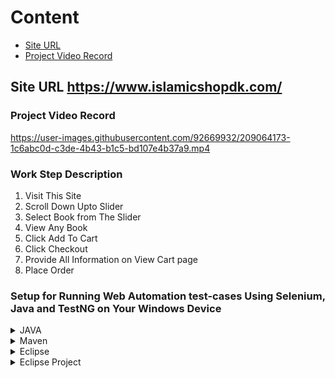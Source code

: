  # Content

- [Site URL](https://github.com/musthafiz/Selenium-Web-Automation-Module-Basis-Testing-Islamicshopdk.com#site-url-httpswwwislamicshopdkcom)  
- [Project Video Record](https://github.com/musthafiz/Selenium-Web-Automation-Module-Basis-Testing-Islamicshopdk.com#project-video-record)  
  
     
## Site URL https://www.islamicshopdk.com/
### Project Video Record
https://user-images.githubusercontent.com/92669932/209064173-1c6abc0d-c3de-4b43-b1c5-bd107e4b37a9.mp4    
### Work Step Description   
1. Visit This Site   
2. Scroll Down Upto Slider    
3. Select Book from The Slider   
4. View Any Book   
5. Click Add To Cart  
6. Click Checkout   
7. Provide All Information on View Cart page  
8. Place Order  

### Setup for Running Web Automation test-cases Using Selenium, Java and TestNG on Your Windows Device
<details>
  <summary> JAVA</summary>
  
  ### Java JDK Download, install, set JAVA_HOME and path in environment’s system variable.  

- [ ]  Download and install Java JDK any version you want from java 8 or above    
   https://www.oracle.com/java/technologies/downloads/     

- [ ]  Open Environment Variables and click on the new System variable → set     
  Variable name: JAVA_HOME   
  Variable value: Your Java SDK Location   
  ![image](https://user-images.githubusercontent.com/92669932/209069219-6db58804-46a7-405f-9627-6b2717386ca6.png)   

- [ ]  Select Path system variables then click on Edit → click on new and write   
  ``` 
  %JAVA_HOME%\bin    
  ``` 
  ![55](https://user-images.githubusercontent.com/92669932/209087100-dc37b232-3568-41bb-ba4b-9159a0ad9f0b.jpg)   
  ![88](https://user-images.githubusercontent.com/92669932/209086622-81226fe9-4efa-43c6-b73a-bd9277347646.jpg)    
- [ ]  Test successful Java setup → Open CMD and write     
  ``` 
  java -version  
  ``` 

</details>

<details>
  <summary>Maven</summary>
  
  ### Maven zip file Download, extract set  MAVEN_HOME and path in environment’s system variable.   
  - [ ]  Download and extract the Maven Binary zip file inside your Java folder(optional) → to keep everything organized    
    https://maven.apache.org/download.cgi   

    ```diff
    ! Keep apach-maven Folder in => C:\Program Files\Java
    ```
   
    ![image](https://user-images.githubusercontent.com/92669932/209069763-b2952b3c-3af1-4d64-9874-11846d8d01c0.png)     
 - [ ]  Open Environment Variables and click new System variable → set    
   Variable name: MAVEN_HOME    
   Variable value: Your Maven directory     
   ![image](https://user-images.githubusercontent.com/92669932/209069897-99f65bc9-e0ff-46d3-854b-2cd8541e8751.png)     
   - [ ]  Select Path system variables then click on Edit → click new and write  
   ```   
   %MAVEN_HOME%\bin  
   ```    
- [ ]  Test successful Maven setup → Open CMD and write    
   ```    
   mvn -version  
   ```   
</details>   

<details>
  <summary>Eclipse</summary>
  
  ### Eclipse or any other IDE download and install.      
  - [ ]  Download and install Eclipse IDE     
    https://www.eclipse.org/downloads/        
  - [ ]  TestNG - Install TestNG Plug-in on your eclipse IDE          
    Help → Eclipse Marketplace     
    ![image](https://user-images.githubusercontent.com/92669932/209094958-e36414ae-da55-4b11-8973-f27b9392c8ed.png)    
    Now Search for TestNG and Click on Install → It will ask for your permission → So give the permission by clicking       
    allow/yes/agree and so on     
    ![image](https://user-images.githubusercontent.com/92669932/209095204-15cfc161-20e9-4092-a34c-c5635c03343d.png)
  - [ ]  (Optional) Add multiple Java JDK in your Eclipse {if you want}       
    Install your Java JDK version in any location. [for an organized way keep it inside java folder]    
    ![image](https://user-images.githubusercontent.com/92669932/209095508-e996bf13-a3fe-4710-b20a-11bd41e691fa.png)     
    Open Eclipse → Window → Preferences → Java → Installed JREs → Add → Standard VM → Next → JRE home - Directory → select  
    your new JDK home Folder → Finish → Apply    
    ![image](https://user-images.githubusercontent.com/92669932/209095588-8bfa1870-4bed-4f2f-9b8b-201be62c1512.png)    
  - [ ]  Bonus tips for fewer keystrokes when you are waiting for program code    
    ![image](https://user-images.githubusercontent.com/92669932/209095725-b5325b6e-9c95-4a51-9f80-719d9c89a5e3.png)      
</details>   




<details>
  <summary>Eclipse Project</summary>
  
  ### Eclipse Project → Create | pom.xml | Edit Script |  run a script. 
  1. Create a maven project     
  It is a simple 5 steps process - it may take a maximum of 1 min to complete
     - Step 1: Click on the new Project option   
       ![image](https://user-images.githubusercontent.com/92669932/209099370-1229680c-17a2-4b7c-999e-64ddc292a4e8.png)    
     - Step 2: Select project type as a Maven Project and click next             
       ![image](https://user-images.githubusercontent.com/92669932/209099473-d2490445-8868-40b9-9fdd-432da976d30a.png)   
     - Step 3: Select your Project local repository - where you wanna save it     
       ![image](https://user-images.githubusercontent.com/92669932/209099604-4e0d6bff-d561-46c5-9266-515ad3e6911d.png)     
     - Step 4: Select Maven Archetype as a quickstart version 1.1 and click next      
       ![image](https://user-images.githubusercontent.com/92669932/209099710-c8b8a5b6-5d6f-4b13-b947-945117ea2f57.png)    
     - Step 5: Give your new Project a Name click finish —-Done!     
       ![image](https://user-images.githubusercontent.com/92669932/209099808-fd43374b-4e02-4db0-9ede-fa2b47918806.png)    
       
       
   2. Edit pom.xml     
   ```xml
   <project xmlns="http://maven.apache.org/POM/4.0.0"
	xmlns:xsi="http://www.w3.org/2001/XMLSchema-instance"
	xsi:schemaLocation="http://maven.apache.org/POM/4.0.0 http://maven.apache.org/xsd/maven-4.0.0.xsd">
	<modelVersion>4.0.0</modelVersion>

	<groupId>arfoysal.com</groupId>
	<artifactId>webautomation</artifactId>
	<version>0.0.1-SNAPSHOT</version>
	<packaging>jar</packaging>

	<name>webautomation</name>
	<url>http://maven.apache.org</url>

	<properties>
		<project.build.sourceEncoding>UTF-8</project.build.sourceEncoding>
	</properties>

	<dependencies>
		<!-- https://mvnrepository.com/artifact/org.testng/testng -->
		<dependency>
			<groupId>org.testng</groupId>
			<artifactId>testng</artifactId>
			<version>7.5</version>
			<!--<scope>test</scope> -->
		</dependency>
		<!-- https://mvnrepository.com/artifact/org.seleniumhq.selenium/selenium-java -->
		<dependency>
			<groupId>org.seleniumhq.selenium</groupId>
			<artifactId>selenium-java</artifactId>
			<version>4.1.1</version>
		</dependency>
		<dependency>
			<groupId>io.github.bonigarcia</groupId>
			<artifactId>webdrivermanager</artifactId>
			<version>5.0.3</version>
		</dependency>
	</dependencies>
</project>
```
      
   3. Edit test script     
   ```java   
   package webTest;

import org.openqa.selenium.WebDriver;
import org.openqa.selenium.chrome.ChromeDriver;
import org.testng.annotations.Test;

import io.github.bonigarcia.wdm.WebDriverManager;

public class MyTest {
 // TestNG annotation to run our script through TestNG
	@Test
	public void muFirstTest() throws InterruptedException {
		WebDriverManager.chromedriver().setup();
		// create a chromeDriver object named driver.
		WebDriver driver = new ChromeDriver();

		// go to google web page
		driver.get("https://www.google.com");
		// Maximize the browser window
		driver.manage().window().maximize();

		// wait for 5 seconds
		Thread.sleep(5000);

		// close the browser all active window
		driver.quit();
	}

}
```  
      
   4. Run test script       
   Simply Run By clicking Ran as “TestNG Test”   
  
</details> 






